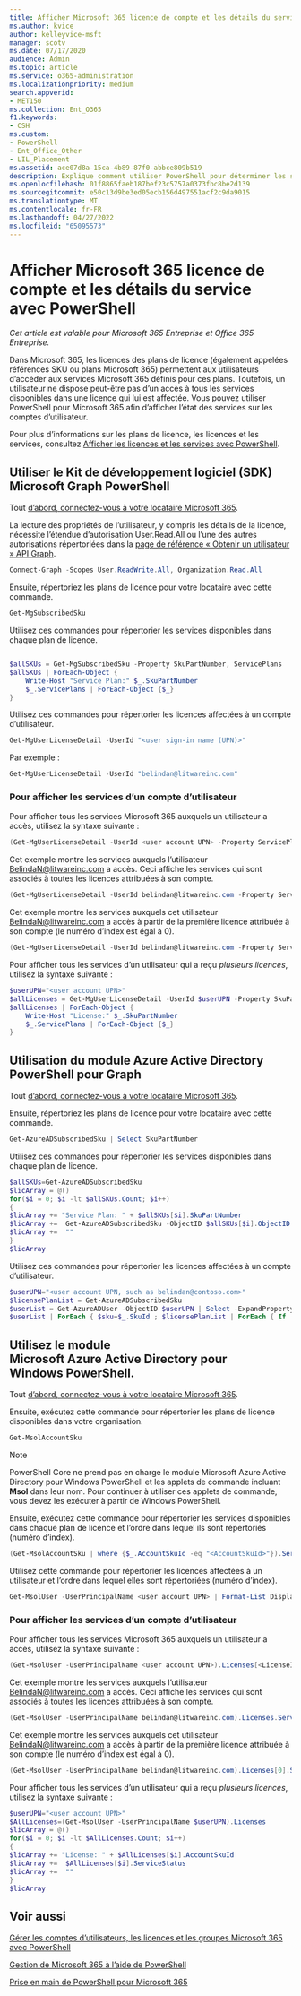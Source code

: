 ```yaml
---
title: Afficher Microsoft 365 licence de compte et les détails du service avec PowerShell
ms.author: kvice
author: kelleyvice-msft
manager: scotv
ms.date: 07/17/2020
audience: Admin
ms.topic: article
ms.service: o365-administration
ms.localizationpriority: medium
search.appverid:
- MET150
ms.collection: Ent_O365
f1.keywords:
- CSH
ms.custom:
- PowerShell
- Ent_Office_Other
- LIL_Placement
ms.assetid: ace07d8a-15ca-4b89-87f0-abbce809b519
description: Explique comment utiliser PowerShell pour déterminer les services Microsoft 365 qui ont été affectés aux utilisateurs.
ms.openlocfilehash: 01f8865faeb187bef23c5757a0373fbc8be2d139
ms.sourcegitcommit: e50c13d9be3ed05ecb156d497551acf2c9da9015
ms.translationtype: MT
ms.contentlocale: fr-FR
ms.lasthandoff: 04/27/2022
ms.locfileid: "65095573"
---
```

# <a name="view-microsoft-365-account-license-and-service-details-with-powershell"></a>Afficher Microsoft 365 licence de compte et les détails du service avec PowerShell

*Cet article est valable pour Microsoft 365 Entreprise et Office 365 Entreprise.*

Dans Microsoft 365, les licences des plans de licence (également appelées références SKU ou plans Microsoft 365) permettent aux utilisateurs d’accéder aux services Microsoft 365 définis pour ces plans. Toutefois, un utilisateur ne dispose peut-être pas d’un accès à tous les services disponibles dans une licence qui lui est affectée. Vous pouvez utiliser PowerShell pour Microsoft 365 afin d’afficher l’état des services sur les comptes d’utilisateur.

Pour plus d’informations sur les plans de licence, les licences et les services, consultez [Afficher les licences et les services avec PowerShell](view-licenses-and-services-with-microsoft-365-powershell.md).

## <a name="use-the-microsoft-graph-powershell-sdk"></a>Utiliser le Kit de développement logiciel (SDK) Microsoft Graph PowerShell

Tout [d’abord, connectez-vous à votre locataire Microsoft 365](/graph/powershell/get-started#authentication).

La lecture des propriétés de l’utilisateur, y compris les détails de la licence, nécessite l’étendue d’autorisation User.Read.All ou l’une des autres autorisations répertoriées dans la [page de référence « Obtenir un utilisateur » API Graph](/graph/api/user-get).

```powershell
Connect-Graph -Scopes User.ReadWrite.All, Organization.Read.All
```

Ensuite, répertoriez les plans de licence pour votre locataire avec cette commande.

```powershell
Get-MgSubscribedSku
```

Utilisez ces commandes pour répertorier les services disponibles dans chaque plan de licence.

```powershell

$allSKUs = Get-MgSubscribedSku -Property SkuPartNumber, ServicePlans 
$allSKUs | ForEach-Object {
    Write-Host "Service Plan:" $_.SkuPartNumber
    $_.ServicePlans | ForEach-Object {$_}
}

```

Utilisez ces commandes pour répertorier les licences affectées à un compte d’utilisateur.

```powershell
Get-MgUserLicenseDetail -UserId "<user sign-in name (UPN)>"
```

Par exemple :

```powershell
Get-MgUserLicenseDetail -UserId "belindan@litwareinc.com"
```

### <a name="to-view-services-for-a-user-account"></a>Pour afficher les services d’un compte d’utilisateur

Pour afficher tous les services Microsoft 365 auxquels un utilisateur a accès, utilisez la syntaxe suivante :
  
```powershell
(Get-MgUserLicenseDetail -UserId <user account UPN> -Property ServicePlans)[<LicenseIndexNumber>].ServicePlans
```

Cet exemple montre les services auxquels l’utilisateur BelindaN@litwareinc.com a accès. Ceci affiche les services qui sont associés à toutes les licences attribuées à son compte.
  
```powershell
(Get-MgUserLicenseDetail -UserId belindan@litwareinc.com -Property ServicePlans).ServicePlans
```

Cet exemple montre les services auxquels cet utilisateur BelindaN@litwareinc.com a accès à partir de la première licence attribuée à son compte (le numéro d’index est égal à 0).
  
```powershell
(Get-MgUserLicenseDetail -UserId belindan@litwareinc.com -Property ServicePlans)[0].ServicePlans
```

Pour afficher tous les services d’un utilisateur qui a reçu *plusieurs licences*, utilisez la syntaxe suivante :

```powershell
$userUPN="<user account UPN>"
$allLicenses = Get-MgUserLicenseDetail -UserId $userUPN -Property SkuPartNumber, ServicePlans
$allLicenses | ForEach-Object {
    Write-Host "License:" $_.SkuPartNumber
    $_.ServicePlans | ForEach-Object {$_}
}

```

## <a name="use-the-azure-active-directory-powershell-for-graph-module"></a>Utilisation du module Azure Active Directory PowerShell pour Graph

Tout [d’abord, connectez-vous à votre locataire Microsoft 365](connect-to-microsoft-365-powershell.md#connect-with-the-azure-active-directory-powershell-for-graph-module).
  
Ensuite, répertoriez les plans de licence pour votre locataire avec cette commande.

```powershell
Get-AzureADSubscribedSku | Select SkuPartNumber
```

Utilisez ces commandes pour répertorier les services disponibles dans chaque plan de licence.

```powershell
$allSKUs=Get-AzureADSubscribedSku
$licArray = @()
for($i = 0; $i -lt $allSKUs.Count; $i++)
{
$licArray += "Service Plan: " + $allSKUs[$i].SkuPartNumber
$licArray +=  Get-AzureADSubscribedSku -ObjectID $allSKUs[$i].ObjectID | Select -ExpandProperty ServicePlans
$licArray +=  ""
}
$licArray
```

Utilisez ces commandes pour répertorier les licences affectées à un compte d’utilisateur.

```powershell
$userUPN="<user account UPN, such as belindan@contoso.com>"
$licensePlanList = Get-AzureADSubscribedSku
$userList = Get-AzureADUser -ObjectID $userUPN | Select -ExpandProperty AssignedLicenses | Select SkuID 
$userList | ForEach { $sku=$_.SkuId ; $licensePlanList | ForEach { If ( $sku -eq $_.ObjectId.substring($_.ObjectId.length - 36, 36) ) { Write-Host $_.SkuPartNumber } } }
```

## <a name="use-the-microsoft-azure-active-directory-module-for-windows-powershell"></a>Utilisez le module Microsoft Azure Active Directory pour Windows PowerShell.

Tout [d’abord, connectez-vous à votre locataire Microsoft 365](connect-to-microsoft-365-powershell.md#connect-with-the-microsoft-azure-active-directory-module-for-windows-powershell).

Ensuite, exécutez cette commande pour répertorier les plans de licence disponibles dans votre organisation. 

```powershell
Get-MsolAccountSku
```
>[!Note]
>PowerShell Core ne prend pas en charge le module Microsoft Azure Active Directory pour Windows PowerShell et les applets de commande incluant **Msol** dans leur nom. Pour continuer à utiliser ces applets de commande, vous devez les exécuter à partir de Windows PowerShell.
>

Ensuite, exécutez cette commande pour répertorier les services disponibles dans chaque plan de licence et l’ordre dans lequel ils sont répertoriés (numéro d’index).

```powershell
(Get-MsolAccountSku | where {$_.AccountSkuId -eq "<AccountSkuId>"}).ServiceStatus
```
  
Utilisez cette commande pour répertorier les licences affectées à un utilisateur et l’ordre dans lequel elles sont répertoriées (numéro d’index).

```powershell
Get-MsolUser -UserPrincipalName <user account UPN> | Format-List DisplayName,Licenses
```

### <a name="to-view-services-for-a-user-account"></a>Pour afficher les services d’un compte d’utilisateur

Pour afficher tous les services Microsoft 365 auxquels un utilisateur a accès, utilisez la syntaxe suivante :
  
```powershell
(Get-MsolUser -UserPrincipalName <user account UPN>).Licenses[<LicenseIndexNumber>].ServiceStatus
```

Cet exemple montre les services auxquels l’utilisateur BelindaN@litwareinc.com a accès. Ceci affiche les services qui sont associés à toutes les licences attribuées à son compte.
  
```powershell
(Get-MsolUser -UserPrincipalName belindan@litwareinc.com).Licenses.ServiceStatus
```

Cet exemple montre les services auxquels cet utilisateur BelindaN@litwareinc.com a accès à partir de la première licence attribuée à son compte (le numéro d’index est égal à 0).
  
```powershell
(Get-MsolUser -UserPrincipalName belindan@litwareinc.com).Licenses[0].ServiceStatus
```

Pour afficher tous les services d’un utilisateur qui a reçu *plusieurs licences*, utilisez la syntaxe suivante :

```powershell
$userUPN="<user account UPN>"
$AllLicenses=(Get-MsolUser -UserPrincipalName $userUPN).Licenses
$licArray = @()
for($i = 0; $i -lt $AllLicenses.Count; $i++)
{
$licArray += "License: " + $AllLicenses[$i].AccountSkuId
$licArray +=  $AllLicenses[$i].ServiceStatus
$licArray +=  ""
}
$licArray
```

## <a name="see-also"></a>Voir aussi

[Gérer les comptes d’utilisateurs, les licences et les groupes Microsoft 365 avec PowerShell](manage-user-accounts-and-licenses-with-microsoft-365-powershell.md)
  
[Gestion de Microsoft 365 à l’aide de PowerShell](manage-microsoft-365-with-microsoft-365-powershell.md)
  
[Prise en main de PowerShell pour Microsoft 365](getting-started-with-microsoft-365-powershell.md)
